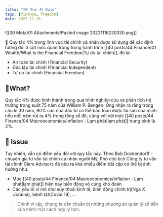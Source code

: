 ```yaml
---
title: "🗺️ The 4% Rule"
tags: [finance, freedom]
date: 2022-11-18
---
```

![[00 Meta/01 Attachments/Pasted image 20221118220330.png]]

🌱 Quy tắc 4% trong lĩnh vực tài chính cá nhân được sử dụng để xác định tương đối 3 cột mốc quan trọng trong hành trình [[40 posts/44 Finance/01 Wealth/What is the Financial Freedom|Tự do tài chính]], đó là:
- An toàn tài chính (Financial Security)
- Độc lập tài chính (Financial Independent)
- Tự do tài chính (Financial Freedom)

## 🌿What?
Quy tắc 4% được hình thành trong quá trình nghiên cứu và phân tích thị trường trong suốt 75 năm của William P. Bengen. Ông nhận ra rằng trong chu kì 30 năm, 90% các nhà đầu tư có thể bảo toàn được tài sản của mình nếu mỗi năm rút ra 4% trong tổng số đó, cùng với với mức [[40 posts/44 Finance/04 Macroeconomics/Inflation - Lạm phát|lạm phát]] trung bình là 3%.

## 🌿 Issue
Tuy nhiên, vẫn có điểm yếu đối với quy tắc này. Theo Bob Dockendorff - chuyên gia tư vấn tài chính cá nhân người Mỹ, Phó chủ tịch Công ty tư vấn tài chính Claro Advisors đã nêu ra khá nhiều điểm bất cập có thể bị ảnh hưởng như:
- Mức [[40 posts/44 Finance/04 Macroeconomics/Inflation - Lạm phát|lạm phát]] hiện nay biến động vô cùng khó đoán
- Các yếu tố vĩ mô như suy thoái kinh tế, biến động chính trị(Nga X Ucraina), bệnh tật(Covid 19), ...

> Chính vì vậy, chúng ta cần chuẩn bị những phương án quản lý số tiền của mình một cách hợp lý hơn.

